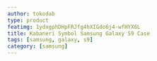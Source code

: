 ```yaml
---
author: tokodab
type: product
featimg: 1ydxgphDHpFRJfg4hXIGdo6j4-wfHYX6L
title: Kabaneri Symbol Samsung Galaxy S9 Case
tags: [samsung, galaxy, s9]
category: [samsung]
---
```

